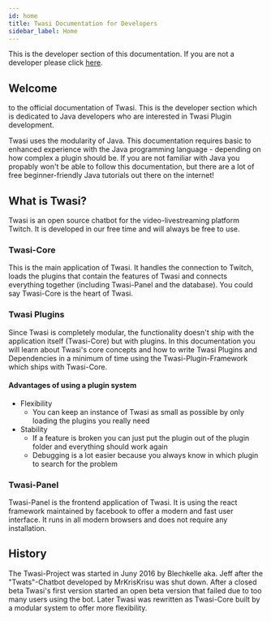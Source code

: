 ```yaml
---
id: home
title: Twasi Documentation for Developers
sidebar_label: Home
---
```


This is the developer section of this documentation. If you are not a developer please click [here](/docs/users/home).

## Welcome

to the official documentation of Twasi. This is the developer section which is dedicated to Java developers who are interested in Twasi Plugin development.

Twasi uses the modularity of Java. This documentation requires basic to enhanced experience with the Java programming language - depending on how complex a plugin should be. If you are not familiar with Java you propably won't be able to follow this documentation, but there are a lot of free beginner-friendly Java tutorials out there on the internet!

## What is Twasi?

Twasi is an open source chatbot for the video-livestreaming platform Twitch. It is developed in our free time and will always be free to use.

### Twasi-Core

This is the main application of Twasi. It handles the connection to Twitch, loads the plugins that contain the features of Twasi and connects everything together (including Twasi-Panel and the database). You could say Twasi-Core is the heart of Twasi.

### Twasi Plugins

Since Twasi is completely modular, the functionality doesn't ship with the application itself (Twasi-Core) but with plugins. In this documentation you will learn about Twasi's core concepts and how to write Twasi Plugins and Dependencies in a minimum of time using the Twasi-Plugin-Framework which ships with Twasi-Core.

#### Advantages of using a plugin system

- Flexibility
    - You can keep an instance of Twasi as small as possible by only loading the plugins you really need
- Stability
    - If a feature is broken you can just put the plugin out of the plugin folder and everything should work again
    - Debugging is a lot easier because you always know in which plugin to search for the problem

### Twasi-Panel

Twasi-Panel is the frontend application of Twasi. It is using the react framework maintained by facebook to offer a modern and fast user interface. It runs in all modern browsers and does not require any installation.

## History

The Twasi-Project was started in Juny 2016 by Blechkelle aka. Jeff after the "Twats"-Chatbot developed by MrKrisKrisu was shut down. After a closed beta Twasi's first version started an open beta version that failed due to too many users using the bot. Later Twasi was rewritten as Twasi-Core built by a modular system to offer more flexibility.
